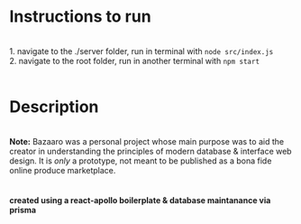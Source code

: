 <h1>Instructions to run</h1><br/>
1. navigate to the ./server folder, run in terminal with <code>node src/index.js</code><br/>
2. navigate to the root folder, run in another terminal with <code>npm start</code>
<br/><br/>
<h1>Description</h1><br/>
<b>Note:</b> Bazaaro was a personal project whose main purpose was to aid the creator in understanding the principles of modern database & interface web design. It is <i> only </i> a prototype, not meant to be published as a bona fide online produce marketplace.
<br/><br/>
<h4> created using a react-apollo boilerplate & database maintanance via prisma </h4>
